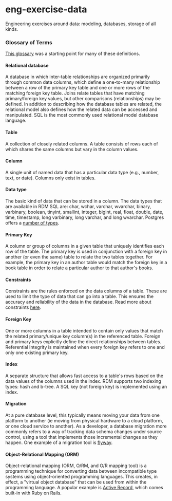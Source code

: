 # eng-exercise-data

Engineering exercises around data: modeling, databases, storage of all kinds.


### Glossary of Terms
[This glossary](https://raima.com/database-terminology/) was a starting point for many of these definitions.

#### Relational database
A database in which inter-table relationships are organized primarily through common data columns, which define a one-to-many relationship between a row of the primary key table and one or more rows of the matching foreign key table. Joins relate tables that have matching primary/foreign key values, but other comparisons (relationships) may be defined. In addition to describing how the database tables are related, the relational model also defines how the related data can be accessed and manipulated. SQL is the most commonly used relational model database language.

#### Table
A collection of closely related columns. A table consists of rows each of which shares the same columns but vary in the column values.

#### Column
A single unit of named data that has a particular data type (e.g., number, text, or date). Columns only exist in tables.

#### Data type
The basic kind of data that can be stored in a column. The data types that are available in RDM SQL are: char, wchar, varchar, wvarchar, binary, varbinary, boolean, tinyint, smallint, integer, bigint, real, float, double, date, time, timestamp, long varbinary, long varchar, and long wvarchar. Postgres offers a [number of types](https://www.postgresql.org/docs/9.5/datatype.html).

#### Primary Key
A column or group of columns in a given table that uniquely identifies each row of the table. The primary key is used in conjunction with a foreign key in another (or even the same) table to relate the two tables together. For example, the primary key in an author table would match the foreign key in a book table in order to relate a particular author to that author's books.

#### Constraints
Constraints are the rules enforced on the data columns of a table. These are used to limit the type of data that can go into a table. This ensures the accuracy and reliability of the data in the database. Read more about constraints [here](https://www.tutorialspoint.com/sql/sql-constraints.htm).

#### Foreign Key
One or more columns in a table intended to contain only values that match the related primary/unique key column(s) in the referenced table. Foreign and primary keys explicitly define the direct relationships between tables. Referential Integrity is maintained when every foreign key refers to one and only one existing primary key.

#### Index
A separate structure that allows fast access to a table's rows based on the data values of the columns used in the index. RDM supports two indexing types: hash and b-tree. A SQL key (not foreign key) is implemented using an index.

#### Migration
At a pure database level, this typically means moving your data from one platform to another (ie moving from physical hardware to a cloud platform, or one cloud service to another). As a developer, a database migration more commonly refers to a way of tracking data schema changes under source control, using a tool that implements those incremental changes as they happen. One example of a migration tool is [flyway](https://flywaydb.org/documentation/command/migrate).

#### Object-Relational Mapping (ORM)
Object-relational mapping (ORM, O/RM, and O/R mapping tool) is a programming technique for converting data between incompatible type systems using object-oriented programming languages. This creates, in effect, a "virtual object database" that can be used from within the programming language. A popular example is [Active Record](https://guides.rubyonrails.org/association_basics.html), which comes built-in with Ruby on Rails.